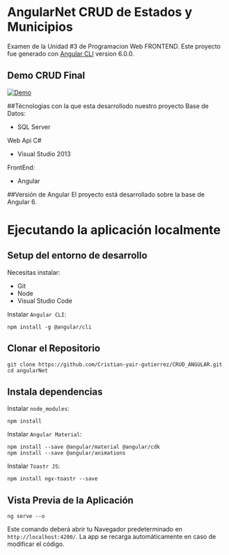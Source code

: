 # AngularNet CRUD de Estados y Municipios
Examen de la Unidad #3 de Programacion Web FRONTEND.
Este proyecto fue generado con [Angular CLI](https://github.com/angular/angular-cli) version 6.0.0.


## Demo CRUD Final
<a href=""><img src="https://github.com/Cristian-yair-gutierrez/CRUD_ANGULAR/CRUD.gif" title="Demo"/></a>

##Técnologias con la que esta desarrollodo nuestro proyecto
Base de Datos:
* SQL Server

Web Api C#
* Visual Studio 2013

FrontEnd:
* Angular 

##Versión de Angular
El proyecto está desarrollado sobre la base de Angular 6.

# Ejecutando la aplicación localmente
## Setup del entorno de desarrollo
Necesitas instalar:
* Git
* Node
* Visual Studio Code

Instalar `Angular CLI`:
```
npm install -g @angular/cli
```

## Clonar el Repositorio
```
git clone https://github.com/Cristian-yair-gutierrez/CRUD_ANGULAR.git
cd angularNet
```

## Instala dependencias
Instalar `node_modules`:
```
npm install
```
Instalar `Angular Material`:
```
npm install --save @angular/material @angular/cdk
npm install --save @angular/animations
```
Instalar `Toastr JS`:
```
npm install ngx-toastr --save
```

## Vista Previa de la Aplicación

```
ng serve --o
```
Este comando deberá abrir tu Navegador predeterminado en `http://localhost:4200/`. La app se recarga automáticamente en caso de modificar el código.